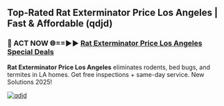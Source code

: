 ## Top-Rated Rat Exterminator Price Los Angeles | Fast & Affordable (qdjd)

<h3>🐜 ACT NOW 🌐==►► <a href="https://tinyurl.com/2dysvsjj" rel="nofollow">Rat Exterminator Price Los Angeles Special Deals</a></h3>

**Rat Exterminator Price Los Angeles** eliminates rodents, bed bugs, and termites in LA homes. Get free inspections + same-day service. New Solutions 2025!

[![qdjd](https://i.imgur.com/JCYaghj.jpeg)](https://tinyurl.com/2dysvsjj)